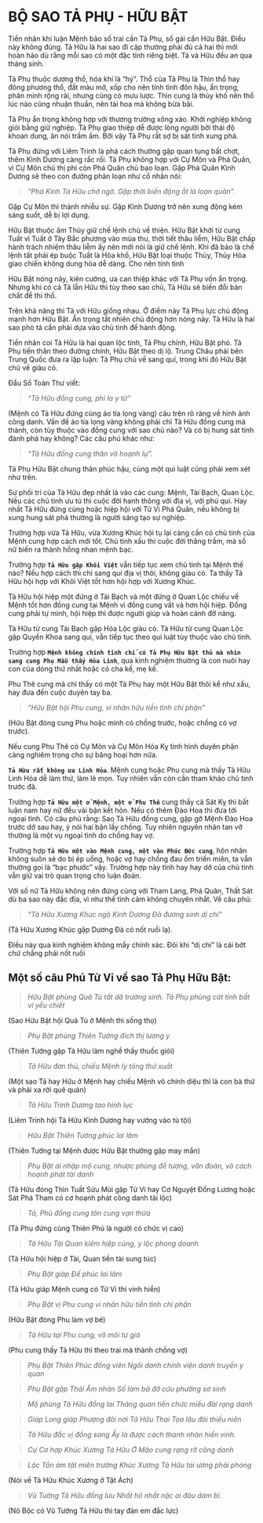 # BỘ SAO TẢ PHỤ - HỮU BẬT

Tiền nhân khi luận Mệnh bảo số trai cần Tả Phụ, số gái cần Hữu Bật. Điều này không đúng. Tả Hữu là hai sao đi cặp thường phải đủ cả hai thì mới hoàn hảo dù rằng mỗi sao có một đặc tính riêng biệt. Tả và Hữu đều an qua tháng sinh.

Tả Phụ thuộc dương thổ, hóa khí là “hỷ”. Thổ của Tả Phụ là Thìn thổ hay đông phương thổ, đất màu mỡ, xốp cho nên tính tình đôn hậu, ẩn trọng, phân minh rộng rãi, nhưng cũng có mưu lược. Thìn cung là thủy khố nên thổ lúc nào cũng nhuận thuần, nên tài hoa mà không bừa bãi.

Tả Phụ ẩn trọng không hợp với thương trường xông xáo. Khởi nghiệp không giỏi bằng giữ nghiệp. Tả Phụ giao thiệp dễ được lòng người bởi thái độ khoan dung, ăn nói trầm ấm. Bởi vậy Tả Phụ rất sợ bị sát tinh xung phá.

Tả Phụ đứng với Liêm Trinh là phá cách thường gặp quan tụng bất chợt, thêm Kình Dương càng rắc rối. Tả Phụ không hợp với Cự Môn và Phá Quân, vì Cự Môn chủ thị phi còn Phá Quân chủ bạo loạn. Gặp Phá Quân Kình Dương sẽ theo con đường phản loạn như cổ nhân nói: 

> *“Phá Kình Tả Hữu chớ ngờ. Gặp thời biến động ắt là loạn quân”.*

Gặp Cự Môn thì thành nhiễu sự. Gặp Kình Dương trở nên xung động kém sáng suốt, dễ bị lợi dụng.

Hữu Bật thuộc âm Thủy giữ chế lệnh chủ về thiện. Hữu Bật khởi từ cung Tuất vì Tuất ở Tây Bắc phương vào mùa thu, thời tiết thâu liễm, Hữu Bật chấp hành trách nhiệm thâu liễm ấy nên mới nói là giữ chế lệnh. Khi đã bảo là chế lệnh tất phải ép buộc Tuất là Hỏa khố, Hữu Bật loại thuộc Thủy, Thủy Hỏa giao chiến không dung hòa dễ dàng. Cho nên tính tình

Hữu Bật nóng nảy, kiên cường, ưa can thiệp khác với Tả Phụ vốn ẩn trọng. Nhưng khi có cả Tả lẫn Hữu thì tùy theo sao chủ, Tả Hữu sẽ biến đổi bản chất để thi thố.

Trên khả năng thì Tả với Hữu giống nhau. Ở điểm này Tả Phụ lực chủ động mạnh hơn Hữu Bật. Ẩn trọng tất nhiên chủ động hơn nóng nảy. Tả Hữu là hai sao phò tá cần phải dựa vào chủ tinh để hành động.

Tiền nhân coi Tả Hữu là hai quan lộc tinh, Tả Phụ chính, Hữu Bật phó. Tả Phụ tiến thân theo đường chính, Hữu Bật theo dị lộ. Trung Châu phái bên Trung Quốc đưa ra lập luận: Tả Phụ chủ về sang quí, trong khi đó Hữu Bật chủ về giàu có.

Đẩu Số Toàn Thư viết: 

> *“Tả Hữu đồng cung, phi la y tử”*

(Mệnh có Tả Hữu đứng cùng áo tía lọng vàng) câu trên rõ ràng về hình ảnh công danh. Vấn đề áo tía lọng vàng không phải chỉ Tả Hữu đồng cung mà thành, còn tùy thuộc vào đồng cung với sao chủ nào? Và có bị hung sát tinh đánh phá hay không? Các câu phú khác như: 

> *“Tả Hữu đồng cung thân vô hoạnh lự”.*

Tả Phụ Hữu Bật chung thân phúc hậu, cùng một qui luật cũng phải xem xét như trên.

Sự phối trí của Tả Hữu đẹp nhất là vào các cung: Mệnh, Tài Bạch, Quan Lộc. Nếu các chủ tinh ưu tú thì cuộc đời hanh thông với địa vị, với phú quí. Hay nhất Tả Hữu đứng cùng hoặc hiệp hội với Tử Vi Phá Quân, nếu không bị xung hung sát phá thường là người sáng tạo sự nghiệp.

Trường hợp vừa Tả Hữu, vừa Xương Khúc hội tụ lại càng cần có chủ tinh của Mệnh cung hợp cách mới tốt. Chủ tinh xấu thì cuộc đời thăng trầm, mà số nữ biến ra thành hồng nhan mệnh bạc.

Trường hợp **`Tả Hữu gặp Khôi Việt`** vẫn tiếp tục xem chủ tinh tại Mệnh thế nào? Nếu hợp cách thì chỉ sang quí địa vị thôi, không giàu có. Ta thấy Tả Hữu hội hợp với Khôi Việt tốt hơn hội hợp với Xương Khúc.

Tả Hữu hội hiệp một đứng ở Tài Bạch và một đứng ở Quan Lộc chiếu về Mệnh tốt hơn đồng cung tại Mệnh vì đồng cung vất vả hơn hội hiệp. Đồng cung phải tự mình, hội hiệp thì được người giúp và hoàn cảnh đỡ nâng.

Tả Hữu từ cung Tài Bạch gặp Hóa Lộc giàu có. Tả Hữu từ cung Quan Lộc gặp Quyền Khoa sang quí, vẫn tiếp tục theo qui luật tùy thuộc vào chủ tinh.

Trường hợp **`Mệnh không chính tinh chỉ có Tả Phụ Hữu Bật thủ mà nhìn sang cung Phụ Mẫu thấy Hỏa Linh`**, qua kinh nghiệm thường là con nuôi hay con của dòng thứ nhất hoặc có cha kế, mẹ kế.

Phu Thê cung mà chỉ thấy có một Tả Phụ hay một Hữu Bật thôi kể như xấu, hay đưa đến cuộc duyên tay ba. 

> *“Hữu Bật hội Phu cung, vi nhân hữu tiền tình chi phận”*

(Hữu Bật đóng cung Phu hoặc mình có chồng trước, hoặc chồng có vợ trước).

Nếu cung Phu Thê có Cự Môn và Cự Môn Hóa Kỵ tình hình duyên phận càng nghiêm trọng cho sự băng hoại hơn nữa.

**`Tả Hữu rất không ưa Linh Hỏa`**. Mệnh cung hoặc Phu cung mà thấy Tả Hữu Linh Hỏa dễ làm thứ, làm lẽ mọn. Tuy nhiên vẫn còn cần tham khảo chủ tinh trước đã.

Trường hợp **`Tả Hữu một ở Mệnh, một ở Phu Thê`** cung thấy cả Sát Kỵ thì bất luận nam hay nữ đều vài bận kết hôn. Nếu có thêm Đào Hoa thì đưa tới ngoại tình. Có câu phú rằng: Sao Tả Hữu đồng cung, gặp gỡ Mệnh Đào Hoa trước dở sau hay, ý nói hai bận lấy chồng. Tuy nhiên nguyên nhân tan vỡ thường là một vụ ngoại tình do chồng hay vợ.

Trường hợp **`Tả Hữu một vào Mệnh cung, một vào Phúc Đức cung`**, hôn nhân không suôn sẻ do bị ép uổng, hoặc vợ hay chồng đau ốm triền miên, ta vẫn thường gọi là “bạc phước” vậy. Trường hợp này tính hay hay dở của chủ tinh vẫn giữ vai trò quan trọng cho luận đoán.

Với số nữ Tả Hữu không nên đứng cùng với Tham Lang, Phá Quân, Thất Sát dù ba sao này đắc địa, vì như thế tình cảm không chuyên nhất. Về câu phú: 

> *“Tả Hữu Xương Khúc ngộ Kình Dương Đà đương sinh dị chí”*

(Tả Hữu Xương Khúc gặp Dương Đà có nốt ruồi lạ).

Điều này qua kinh nghiệm không mấy chính xác. Đôi khi “dị chí” là cái bớt chứ chẳng phải nốt ruồi

## Một số câu Phú Tử Vi về sao Tả Phụ Hữu Bật:

> *Hữu Bật phùng Quả Tú tất dã trường sinh. Tả Phụ phùng cát tinh bất vi yểu chiết*

(Sao Hữu Bật hội Quả Tú ở Mệnh thì sống thọ)

> *Phụ Bật phùng Thiên Tướng đích thị lương y*

(Thiên Tướng gặp Tả Hữu làm nghề thầy thuốc giỏi)

> *Tả Hữu đơn thủ, chiếu Mệnh ly tông thứ xuất*

(Một sao Tả hay Hữu ở Mệnh hay chiếu Mệnh vô chính diệu thì là con bà thứ và phải xa rời quê quán)

> *Tả Hữu Trinh Dương tao hình lục*

(Liêm Trinh hội Tả Hữu Kình Dương hay vướng vào tù tội)

> *Hữu Bật Thiên Tướng phúc lai lâm*

(Thiên Tướng tại Mệnh được Hữu Bật thường gặp may mắn)

> *Phụ Bật ái nhập mộ cung, nhược phùng đế tượng, văn đoàn, võ cách hoạnh phát tài danh*

(Tả Hữu đóng Thìn Tuất Sửu Mùi gặp Tử Vi hay Cơ Nguyệt Đồng Lương hoặc Sát Phá Tham có cơ hoạnh phát công danh tài lộc)

> *Tả, Phủ đồng cung tôn cung vạn thừa*

(Tả Phụ đứng cùng Thiên Phủ là người có chức vị cao)

> *Tả Hữu Tài Quan kiêm hiệp củng, y lộc phong doanh*

(Tả Hữu hội hiệp ở Tài, Quan tiền tài sung túc)

> *Phụ Bật giáp Đế phúc lai lâm*

(Tả Hữu giáp Mệnh cung có Tử Vi thì vinh hiển)

> *Phụ Bật vị Phu cung vi nhân hữu tiền tình chi phận*

(Hữu Bật đóng Phu làm vợ bé)

> *Tả Hữu tại Phu cung, vô môi tự giá*

(Phu cung thấy Tả Hữu thì theo trai mà thành chồng vợ)

> *Phụ Bật Thiên Phúc đồng viên*
> *Ngôi danh chính viện danh truyền y quan*

> *Phụ Bật gặp Thái Âm nhàn*
> *Số làm bà đỡ cứu phường sơ sinh*

> *Mộ phùng Tả Hữu đồng lai*
> *Thăng quan tiến chức miếu đài rạng danh*

> *Giáp Long giáp Phượng đôi nơi*
> *Tả Hữu Thai Tọa lâu đài thiếu niên*

> *Tả Hữu đắc vị đồng sang*
> *Ấy là được cách thanh nhàn hiển vinh.*

> *Cự Cơ hợp Khúc Xương Tả Hữu*
> *Ở Mão cung rạng rỡ công danh*

> *Lộc Tồn ám tật miên trường*
> *Khúc Xương Tả Hữu tai ương phải phòng*

(Nói về Tả Hữu Khúc Xương ở Tật Ách)

> *Vũ Tướng Tả Hữu đồng lưu*
> *Nhất hô nhất nặc ai đâu dám bì.*

(Nô Bộc có Vũ Tướng Tả Hữu thì tay đàn em đắc lực)